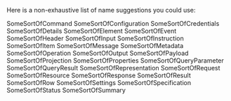 Here is a non-exhaustive list of name suggestions you could use:

SomeSortOfCommand
SomeSortOfConfiguration
SomeSortOfCredentials
SomeSortOfDetails
SomeSortOfElement
SomeSortOfEvent
SomeSortOfHeader
SomeSortOfInput
SomeSortOfInstruction
SomeSortOfItem
SomeSortOfMessage
SomeSortOfMetadata
SomeSortOfOperation
SomeSortOfOutput
SomeSortOfPayload
SomeSortOfProjection
SomeSortOfProperties
SomeSortOfQueryParameter
SomeSortOfQueryResult
SomeSortOfRepresentation
SomeSortOfRequest
SomeSortOfResource
SomeSortOfResponse
SomeSortOfResult
SomeSortOfRow
SomeSortOfSettings
SomeSortOfSpecification
SomeSortOfStatus
SomeSortOfSummary
